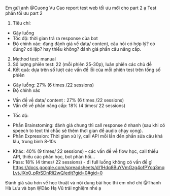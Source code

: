 Em gửi anh @Cuong Vu Cao report test web tối ưu mới cho part 2 ạ
Test phần tối ưu part 2
1. Tiêu chí:
- Gãy luồng
- Tốc độ: thời gian trả ra response của bot
- Độ chính xác: đang đánh giá về data/ content, câu hỏi có hợp lý? có đúng? có lặp? hay thiếu không? đánh giá phần câu nâng cấp. 
2. Method test: manual
3. Số lượng phiên test: 22 (mỗi phiên 25-30p), luân phiên các chủ đề 
4. Kết quả: dựa trên số lượt các vấn đề lỗi của mỗi phiên test trên tổng số phiên
- Gãy luồng: 27% (6 times /22 sessions)
- Độ chính xác
+ Vấn đề về data/ content : 27% (6 times /22 sessions)
+ Vấn đề về phần nâng cấp: 18% (4 times/ 22 sessions)
- Tốc độ: 
+ Phần Brainstoming: đánh giá chung thì call response ở nhanh (sau khi có speech to text thì chắc sẽ thêm thời gian để audio chạy xong).
+ Phần Expression: Thời gian xử lý, call API mỗi lần đến phần sửa câu khá lâu, trung bình 8-10s 
- Khác: 40% (9 times/ 22 sessions) - các vấn đề về flow học, call thiếu API, thiếu các phần học, bot phản hồi...
- Pass: 18% (4 times/ 22 sessions) - đi full luồng không có vấn đề gì
https://docs.google.com/spreadsheets/d/1Hdq8BuYVmGzg4ofPYcq3mqLvtJlXo0_pRrSDnRli2wQ/edit?gid=0#gid=0

Đánh giá sâu hơn về học thuật và nội dung bài học thì em nhờ chị @Thanh Hà Lưu  và bạn @Đào Hạ Vũ  trải nghiệm nhé ạ